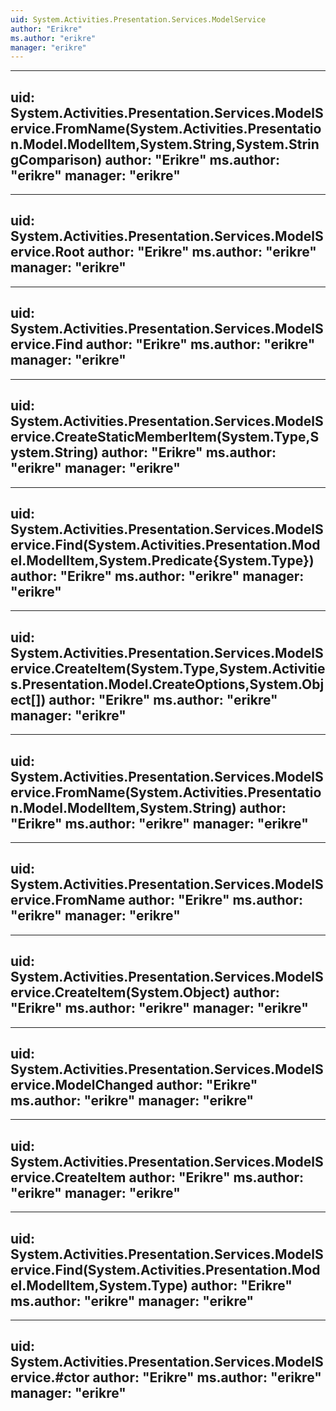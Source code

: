 ```yaml
---
uid: System.Activities.Presentation.Services.ModelService
author: "Erikre"
ms.author: "erikre"
manager: "erikre"
---
```


---
uid: System.Activities.Presentation.Services.ModelService.FromName(System.Activities.Presentation.Model.ModelItem,System.String,System.StringComparison)
author: "Erikre"
ms.author: "erikre"
manager: "erikre"
---

---
uid: System.Activities.Presentation.Services.ModelService.Root
author: "Erikre"
ms.author: "erikre"
manager: "erikre"
---

---
uid: System.Activities.Presentation.Services.ModelService.Find
author: "Erikre"
ms.author: "erikre"
manager: "erikre"
---

---
uid: System.Activities.Presentation.Services.ModelService.CreateStaticMemberItem(System.Type,System.String)
author: "Erikre"
ms.author: "erikre"
manager: "erikre"
---

---
uid: System.Activities.Presentation.Services.ModelService.Find(System.Activities.Presentation.Model.ModelItem,System.Predicate{System.Type})
author: "Erikre"
ms.author: "erikre"
manager: "erikre"
---

---
uid: System.Activities.Presentation.Services.ModelService.CreateItem(System.Type,System.Activities.Presentation.Model.CreateOptions,System.Object[])
author: "Erikre"
ms.author: "erikre"
manager: "erikre"
---

---
uid: System.Activities.Presentation.Services.ModelService.FromName(System.Activities.Presentation.Model.ModelItem,System.String)
author: "Erikre"
ms.author: "erikre"
manager: "erikre"
---

---
uid: System.Activities.Presentation.Services.ModelService.FromName
author: "Erikre"
ms.author: "erikre"
manager: "erikre"
---

---
uid: System.Activities.Presentation.Services.ModelService.CreateItem(System.Object)
author: "Erikre"
ms.author: "erikre"
manager: "erikre"
---

---
uid: System.Activities.Presentation.Services.ModelService.ModelChanged
author: "Erikre"
ms.author: "erikre"
manager: "erikre"
---

---
uid: System.Activities.Presentation.Services.ModelService.CreateItem
author: "Erikre"
ms.author: "erikre"
manager: "erikre"
---

---
uid: System.Activities.Presentation.Services.ModelService.Find(System.Activities.Presentation.Model.ModelItem,System.Type)
author: "Erikre"
ms.author: "erikre"
manager: "erikre"
---

---
uid: System.Activities.Presentation.Services.ModelService.#ctor
author: "Erikre"
ms.author: "erikre"
manager: "erikre"
---
